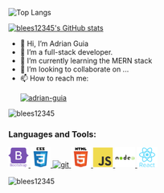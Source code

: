 ![Top Langs](https://github-readme-stats.vercel.app/api/top-langs/?username=blees12345&layout=compact)

[![blees12345's GitHub stats](https://github-readme-stats.vercel.app/api?username=blees12345&theme=react)](https://github.com/blees12345/github-readme-stats)
- 👋 Hi, I’m Adrian Guia
- 👀 I’m a full-stack developer.
- 🌱 I’m currently learning the MERN stack
- 💞️ I’m looking to collaborate on ...
- 📫 How to reach me: <p align="left" > <a href="https://linkedin.com/in/adrian-guia" target="blank"><img align="center" src="https://raw.githubusercontent.com/rahuldkjain/github-profile-readme-generator/master/src/images/icons/Social/linked-in-alt.svg" alt="adrian-guia" height="30" width="40" /></a>

</p>


<p align="left"> <img src="https://komarev.com/ghpvc/?username=blees12345&label=Profile%20views&color=0e75b6&style=flat" alt="blees12345" /> </p>

<!-- <h3 align="left">Connect with me:https://www.linkedin.com/in/adrian-guia/</h3> -->


<h3 align="left">Languages and Tools:</h3>
<p align="left"> <a href="https://getbootstrap.com" target="_blank" rel="noreferrer"> <img src="https://raw.githubusercontent.com/devicons/devicon/master/icons/bootstrap/bootstrap-plain-wordmark.svg" alt="bootstrap" width="40" height="40"/> </a> <a href="https://www.w3schools.com/css/" target="_blank" rel="noreferrer"> <img src="https://raw.githubusercontent.com/devicons/devicon/master/icons/css3/css3-original-wordmark.svg" alt="css3" width="40" height="40"/> </a> <a href="https://git-scm.com/" target="_blank" rel="noreferrer"> <img src="https://www.vectorlogo.zone/logos/git-scm/git-scm-icon.svg" alt="git" width="40" height="40"/> </a> <a href="https://www.w3.org/html/" target="_blank" rel="noreferrer"> <img src="https://raw.githubusercontent.com/devicons/devicon/master/icons/html5/html5-original-wordmark.svg" alt="html5" width="40" height="40"/> </a> <a href="https://developer.mozilla.org/en-US/docs/Web/JavaScript" target="_blank" rel="noreferrer"> <img src="https://raw.githubusercontent.com/devicons/devicon/master/icons/javascript/javascript-original.svg" alt="javascript" width="40" height="40"/> </a> <a href="https://nodejs.org" target="_blank" rel="noreferrer"> <img src="https://raw.githubusercontent.com/devicons/devicon/master/icons/nodejs/nodejs-original-wordmark.svg" alt="nodejs" width="40" height="40"/> </a> <a href="https://reactjs.org/" target="_blank" rel="noreferrer"> <img src="https://raw.githubusercontent.com/devicons/devicon/master/icons/react/react-original-wordmark.svg" alt="react" width="40" height="40"/> </a> </p>

<p><img align="center" src="https://github-readme-streak-stats.herokuapp.com/?user=blees12345&" alt="blees12345" /></p>

<!---
blees12345/blees12345 is a ✨ special ✨ repository because its `README.md` (this file) appears on your GitHub profile.
You can click the Preview link to take a look at your changes.
--->
